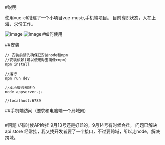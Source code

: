 #说明

使用vue-cli搭建了一个小项目vue-music,手机端项目。
目前离职状态，人在上海，求份工作。
  
![image](https://github.com/yunyi1895/vue-music-master/blob/master/src/assets/QQ%E5%9B%BE%E7%89%8720160914130647.jpg?raw=true)
![image](https://github.com/yunyi1895/vue-music-master/blob/master/src/assets/QQ%E5%9B%BE%E7%89%8720160914130623.jpg?raw=true)
#如何使用


##安装
```
// 安装前请先确保已安装node和npm
//安装依赖(可以使用淘宝镜像cnpm)
npm install

//运行
npm run dev

//本地服务器建立
node appserver.js

//localhost:6789
```
##手机端访问（要求和电脑端一个局域网）
```

```
#问题
//有时候API会挂 9月13号还是好好的，9月14号有时候会挂。
问题已解决
api store 经常挂，我又找开发者要了一个接口，不过要跨域，所以走node，解决跨域。

